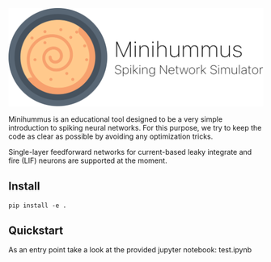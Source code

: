 ![minihummus](minihummus.png)

Minihummus is an educational tool designed to be a very simple introduction to spiking neural networks. For this purpose, we try to keep the code as clear as possible by avoiding any optimization tricks.

Single-layer feedforward networks for current-based leaky integrate and fire (LIF) neurons are supported at the moment.

## Install
```
pip install -e .
```

## Quickstart
As an entry point take a look at the provided jupyter notebook: test.ipynb
